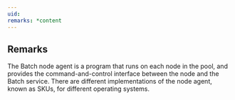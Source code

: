 ```yaml
---
uid: 
remarks: *content
---
```

## Remarks  
 The Batch node agent is a program that runs on each node in the pool, and provides the command-and-control interface              between the node and the Batch service. There are different implementations of the node agent, known as SKUs,              for different operating systems.